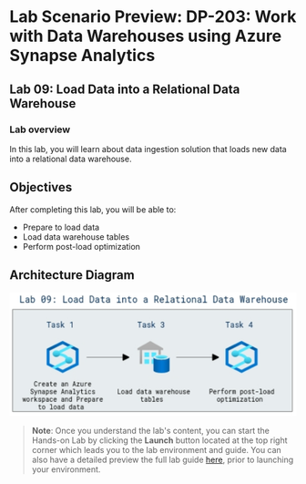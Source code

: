 # Lab Scenario Preview: DP-203: Work with Data Warehouses using Azure Synapse Analytics

## Lab 09: Load Data into a Relational Data Warehouse

### Lab overview

In this lab, you will learn about data ingestion solution that loads new data into a relational data warehouse.

## Objectives

After completing this lab, you will be able to:

- Prepare to load data
- Load data warehouse tables
- Perform post-load optimization

## Architecture Diagram

   ![Azure portal with a cloud shell pane](./media/lab9.png)

>**Note**: Once you understand the lab's content, you can start the Hands-on Lab by clicking the **Launch** button located at the top right corner which leads you to the lab environment and guide. You can also have a detailed preview the full lab guide [here](https://experience.cloudlabs.ai/#/labguidepreview/5144c2c7-e78a-4884-ba0f-7608ed98e07e), prior to launching your environment.
